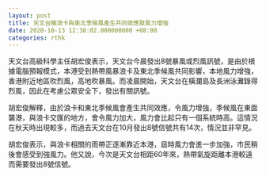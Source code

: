 ```yaml
---
layout: post
title: 天文台稱浪卡與東北季候風產生共同效應致風力增強
date: 2020-10-13 12:38:02.000000000 +08:00
categories: rthk
---
```


天文台高級科學主任胡宏俊表示，天文台今晨發出8號暴風或烈風訊號，是由於根據電腦預報模式，本港受到熱帶風暴浪卡及東北季候風共同影響，本地風力增強，香港附近地區吹烈風，高地吹暴風。而凌晨開始，天文台在橫瀾島及長洲泳灘錄得烈風，因此在考慮公眾安全下，發出有關訊號。

胡宏俊解釋，由於浪卡和東北季候風會產生共同效應，令風力增強，季候風在東面襲港，與浪卡交匯的地方，會令風力加大，風力會比起只有一個系統時高。這情況在秋天時出現較多，而過去天文台在10月發出8號信號共有14次，情況並非罕見。

胡宏俊表示，與浪卡相關的雨帶正逐漸靠近本港，屆時風力會進一步加強，市民稍後會感受到強風力。他又說，今次是天文台相距60年來，熱帶氣旋距離本港較遠而需要發出8號信號。
